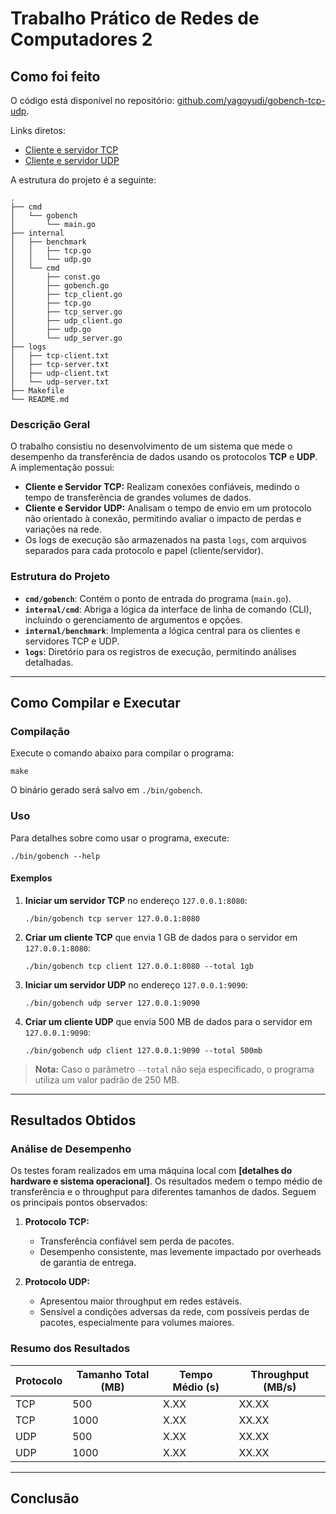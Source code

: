 # **Trabalho Prático de Redes de Computadores 2**

## **Como foi feito**

O código está disponível no repositório: [github.com/yagoyudi/gobench-tcp-udp](https://github.com/yagoyudi/gobench-tcp-udp).

Links diretos:
-   [Cliente e servidor TCP](https://github.com/yagoyudi/gobench-tcp-udp/blob/main/internal/benchmark/tcp.go)
-   [Cliente e servidor UDP](https://github.com/yagoyudi/gobench-tcp-udp/blob/main/internal/benchmark/udp.go)

A estrutura do projeto é a seguinte:

```
.
├── cmd
│   └── gobench
│       └── main.go
├── internal
│   ├── benchmark
│   │   ├── tcp.go
│   │   └── udp.go
│   └── cmd
│       ├── const.go
│       ├── gobench.go
│       ├── tcp_client.go
│       ├── tcp.go
│       ├── tcp_server.go
│       ├── udp_client.go
│       ├── udp.go
│       └── udp_server.go
├── logs
│   ├── tcp-client.txt
│   ├── tcp-server.txt
│   ├── udp-client.txt
│   └── udp-server.txt
├── Makefile
└── README.md
```

### **Descrição Geral**

O trabalho consistiu no desenvolvimento de um sistema que mede o desempenho da transferência de dados usando os protocolos **TCP** e **UDP**. A implementação possui:

- **Cliente e Servidor TCP:** Realizam conexões confiáveis, medindo o tempo de transferência de grandes volumes de dados.
- **Cliente e Servidor UDP:** Analisam o tempo de envio em um protocolo não orientado à conexão, permitindo avaliar o impacto de perdas e variações na rede.
- Os logs de execução são armazenados na pasta `logs`, com arquivos separados para cada protocolo e papel (cliente/servidor).

### **Estrutura do Projeto**

- **`cmd/gobench`**: Contém o ponto de entrada do programa (`main.go`).
- **`internal/cmd`**: Abriga a lógica da interface de linha de comando (CLI), incluindo o gerenciamento de argumentos e opções.
- **`internal/benchmark`**: Implementa a lógica central para os clientes e servidores TCP e UDP.
- **`logs`**: Diretório para os registros de execução, permitindo análises detalhadas.

---

## **Como Compilar e Executar**

### **Compilação**

Execute o comando abaixo para compilar o programa:

```
make
```

O binário gerado será salvo em `./bin/gobench`.

### **Uso**

Para detalhes sobre como usar o programa, execute:

```
./bin/gobench --help
```

#### **Exemplos**

1. **Iniciar um servidor TCP** no endereço `127.0.0.1:8080`:

   ```
   ./bin/gobench tcp server 127.0.0.1:8080
   ```

2. **Criar um cliente TCP** que envia 1 GB de dados para o servidor em `127.0.0.1:8080`:

   ```
   ./bin/gobench tcp client 127.0.0.1:8080 --total 1gb
   ```

3. **Iniciar um servidor UDP** no endereço `127.0.0.1:9090`:

   ```
   ./bin/gobench udp server 127.0.0.1:9090
   ```

4. **Criar um cliente UDP** que envia 500 MB de dados para o servidor em `127.0.0.1:9090`:

   ```
   ./bin/gobench udp client 127.0.0.1:9090 --total 500mb
   ```

> **Nota:** Caso o parâmetro `--total` não seja especificado, o programa utiliza um valor padrão de 250 MB.

---

## **Resultados Obtidos**

### **Análise de Desempenho**

Os testes foram realizados em uma máquina local com **[detalhes do hardware e sistema operacional]**. Os resultados medem o tempo médio de transferência e o throughput para diferentes tamanhos de dados. Seguem os principais pontos observados:

1. **Protocolo TCP:**
   - Transferência confiável sem perda de pacotes.
   - Desempenho consistente, mas levemente impactado por overheads de garantia de entrega.

2. **Protocolo UDP:**
   - Apresentou maior throughput em redes estáveis.
   - Sensível a condições adversas da rede, com possíveis perdas de pacotes, especialmente para volumes maiores.

### **Resumo dos Resultados**

| Protocolo | Tamanho Total (MB) | Tempo Médio (s) | Throughput (MB/s) |
|-----------|---------------------|------------------|-------------------|
| TCP       | 500                 | X.XX             | XX.XX             |
| TCP       | 1000                | X.XX             | XX.XX             |
| UDP       | 500                 | X.XX             | XX.XX             |
| UDP       | 1000                | X.XX             | XX.XX             |

---

## **Conclusão**

